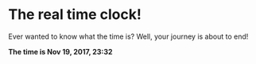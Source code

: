 # The real time clock!

Ever wanted to know what the time is? Well, your journey is about to end!

**The time is Nov 19, 2017, 23:32**